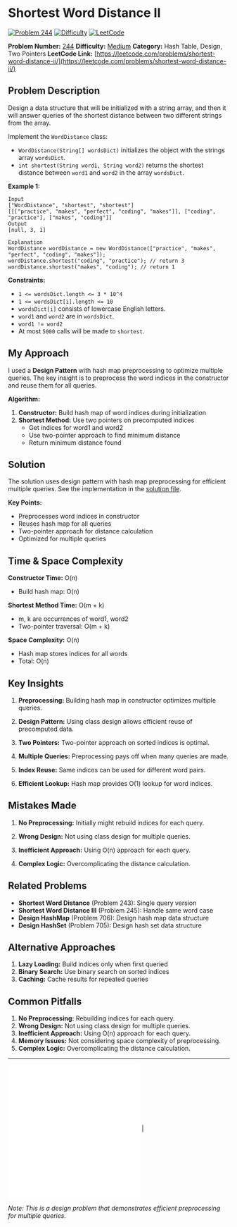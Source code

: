 # Shortest Word Distance II

[![Problem 244](https://img.shields.io/badge/Problem-244-blue?style=for-the-badge&logo=leetcode)](https://leetcode.com/problems/shortest-word-distance-ii/)
[![Difficulty](https://img.shields.io/badge/Difficulty-Medium-orange?style=for-the-badge)](https://leetcode.com/problemset/?difficulty=MEDIUM)
[![LeetCode](https://img.shields.io/badge/LeetCode-View%20Problem-orange?style=for-the-badge&logo=leetcode)](https://leetcode.com/problems/shortest-word-distance-ii/)

**Problem Number:** [244](https://leetcode.com/problems/shortest-word-distance-ii/)
**Difficulty:** [Medium](https://leetcode.com/problemset/?difficulty=MEDIUM)
**Category:** Hash Table, Design, Two Pointers
**LeetCode Link:** [https://leetcode.com/problems/shortest-word-distance-ii/](https://leetcode.com/problems/shortest-word-distance-ii/)

## Problem Description

Design a data structure that will be initialized with a string array, and then it will answer queries of the shortest distance between two different strings from the array.

Implement the `WordDistance` class:

- `WordDistance(String[] wordsDict)` initializes the object with the strings array `wordsDict`.
- `int shortest(String word1, String word2)` returns the shortest distance between `word1` and `word2` in the array `wordsDict`.

**Example 1:**
```
Input
["WordDistance", "shortest", "shortest"]
[[["practice", "makes", "perfect", "coding", "makes"]], ["coding", "practice"], ["makes", "coding"]]
Output
[null, 3, 1]

Explanation
WordDistance wordDistance = new WordDistance(["practice", "makes", "perfect", "coding", "makes"]);
wordDistance.shortest("coding", "practice"); // return 3
wordDistance.shortest("makes", "coding"); // return 1
```

**Constraints:**
- `1 <= wordsDict.length <= 3 * 10^4`
- `1 <= wordsDict[i].length <= 10`
- `wordsDict[i]` consists of lowercase English letters.
- `word1` and `word2` are in `wordsDict`.
- `word1 != word2`
- At most `5000` calls will be made to `shortest`.

## My Approach

I used a **Design Pattern** with hash map preprocessing to optimize multiple queries. The key insight is to preprocess the word indices in the constructor and reuse them for all queries.

**Algorithm:**
1. **Constructor:** Build hash map of word indices during initialization
2. **Shortest Method:** Use two pointers on precomputed indices
   - Get indices for word1 and word2
   - Use two-pointer approach to find minimum distance
   - Return minimum distance found

## Solution

The solution uses design pattern with hash map preprocessing for efficient multiple queries. See the implementation in the [solution file](../exercises/244.shortest-word-distance-ii.py).

**Key Points:**
- Preprocesses word indices in constructor
- Reuses hash map for all queries
- Two-pointer approach for distance calculation
- Optimized for multiple queries

## Time & Space Complexity

**Constructor Time:** O(n)
- Build hash map: O(n)

**Shortest Method Time:** O(m + k)
- m, k are occurrences of word1, word2
- Two-pointer traversal: O(m + k)

**Space Complexity:** O(n)
- Hash map stores indices for all words
- Total: O(n)

## Key Insights

1. **Preprocessing:** Building hash map in constructor optimizes multiple queries.

2. **Design Pattern:** Using class design allows efficient reuse of precomputed data.

3. **Two Pointers:** Two-pointer approach on sorted indices is optimal.

4. **Multiple Queries:** Preprocessing pays off when many queries are made.

5. **Index Reuse:** Same indices can be used for different word pairs.

6. **Efficient Lookup:** Hash map provides O(1) lookup for word indices.

## Mistakes Made

1. **No Preprocessing:** Initially might rebuild indices for each query.

2. **Wrong Design:** Not using class design for multiple queries.

3. **Inefficient Approach:** Using O(n) approach for each query.

4. **Complex Logic:** Overcomplicating the distance calculation.

## Related Problems

- **Shortest Word Distance** (Problem 243): Single query version
- **Shortest Word Distance III** (Problem 245): Handle same word case
- **Design HashMap** (Problem 706): Design hash map data structure
- **Design HashSet** (Problem 705): Design hash set data structure

## Alternative Approaches

1. **Lazy Loading:** Build indices only when first queried
2. **Binary Search:** Use binary search on sorted indices
3. **Caching:** Cache results for repeated queries

## Common Pitfalls

1. **No Preprocessing:** Rebuilding indices for each query.
2. **Wrong Design:** Not using class design for multiple queries.
3. **Inefficient Approach:** Using O(n) approach for each query.
4. **Memory Issues:** Not considering space complexity of preprocessing.
5. **Complex Logic:** Overcomplicating the distance calculation.

---

[![Back to Index](../../README.md#-problem-index)](../../README.md#-problem-index) | [![View Solution](../exercises/244.shortest-word-distance-ii.py)](../exercises/244.shortest-word-distance-ii.py)

*Note: This is a design problem that demonstrates efficient preprocessing for multiple queries.*

